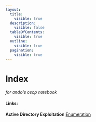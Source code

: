 ```yaml
---
layout:
  title:
    visible: true
  description:
    visible: false
  tableOfContents:
    visible: true
  outline:
    visible: true
  pagination:
    visible: true
---
```

# Index
*for ando's oscp notebook*

#### Links:

**Active Directory Exploitation**
[Enumeration](active-directory/enumeration.md)


